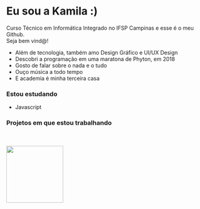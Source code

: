 <h1> Eu sou a Kamila :) </h1>

Curso Técnico em Informática Integrado no IFSP Campinas e esse é o meu Github. <br> Seja bem vind@!

- Além de tecnologia, também amo Design Gráfico e UI/UX Design
- Descobri a programação em uma maratona de Phyton, em 2018
- Gosto de falar sobre o nada e o tudo
- Ouço música a todo tempo 
- E academia é minha terceira casa


<h3>Estou estudando</h3>

- Javascript 


<h3>Projetos em que estou trabalhando</h3>



<br>
<br>

<div align="left">
  <a href="https://github.com/kamilamartd">
  <img height="150em" src="https://github-readme-stats.vercel.app/api/top-langs/?username=kamilamartd&layout=compact&langs_count=7&theme=dracula&hide_border=true"/>
</div>

  
